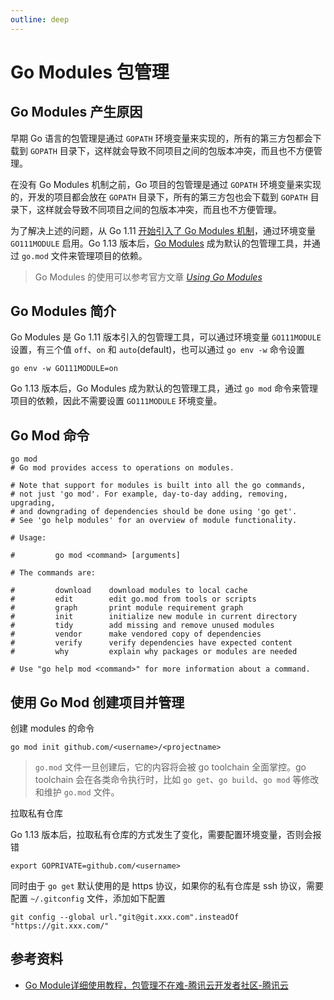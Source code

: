 ```yaml
---
outline: deep
---
```

# Go Modules 包管理

## Go Modules 产生原因

早期 Go 语言的包管理是通过 `GOPATH` 环境变量来实现的，所有的第三方包都会下载到 `GOPATH` 目录下，这样就会导致不同项目之间的包版本冲突，而且也不方便管理。


在没有 Go Modules 机制之前，Go 项目的包管理是通过 `GOPATH` 环境变量来实现的，开发的项目都会放在 `GOPATH` 目录下，所有的第三方包也会下载到 `GOPATH` 目录下，这样就会导致不同项目之间的包版本冲突，而且也不方便管理。

为了解决上述的问题，从 Go 1.11 [开始引入了 Go Modules 机制](https://go.dev/doc/go1.11#modules)，通过环境变量 `GO111MODULE` 启用。Go 1.13 版本后，[Go Modules](https://go.dev/ref/mod) 成为默认的包管理工具，并通过 `go.mod` 文件来管理项目的依赖。

> Go Modules 的使用可以参考官方文章 [_Using Go Modules_](https://go.dev/blog/using-go-modules)

## Go Modules 简介

Go Modules 是 Go 1.11 版本引入的包管理工具，可以通过环境变量 `GO111MODULE` 设置，有三个值 `off`、`on` 和 `auto`(default)，也可以通过 `go env -w` 命令设置

```shell
go env -w GO111MODULE=on
```

Go 1.13 版本后，Go Modules 成为默认的包管理工具，通过 `go mod` 命令来管理项目的依赖，因此不需要设置 `GO111MODULE` 环境变量。

## Go Mod 命令


```shell
go mod
# Go mod provides access to operations on modules.

# Note that support for modules is built into all the go commands,
# not just 'go mod'. For example, day-to-day adding, removing, upgrading,
# and downgrading of dependencies should be done using 'go get'.
# See 'go help modules' for an overview of module functionality.

# Usage:

#         go mod <command> [arguments]

# The commands are:

#         download    download modules to local cache
#         edit        edit go.mod from tools or scripts
#         graph       print module requirement graph
#         init        initialize new module in current directory
#         tidy        add missing and remove unused modules
#         vendor      make vendored copy of dependencies
#         verify      verify dependencies have expected content
#         why         explain why packages or modules are needed

# Use "go help mod <command>" for more information about a command.
```


## 使用 Go Mod 创建项目并管理

创建 modules 的命令
```shell
go mod init github.com/<username>/<projectname>
```

> `go.mod` 文件一旦创建后，它的内容将会被 go toolchain 全面掌控。go toolchain 会在各类命令执行时，比如 `go get`、`go build`、`go mod` 等修改和维护 `go.mod` 文件。



拉取私有仓库

Go 1.13 版本后，拉取私有仓库的方式发生了变化，需要配置环境变量，否则会报错

```shell
export GOPRIVATE=github.com/<username>
```
同时由于 `go get` 默认使用的是 https 协议，如果你的私有仓库是 ssh 协议，需要配置 `~/.gitconfig` 文件，添加如下配置

```shell
git config --global url."git@git.xxx.com".insteadOf "https://git.xxx.com/"
```

## 参考资料

- [Go Module详细使用教程，包管理不在难-腾讯云开发者社区-腾讯云](https://cloud.tencent.com/developer/article/1593734)